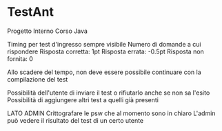 # TestAnt
Progetto Interno Corso Java

Timing per test d'ingresso sempre visibile
Numero di domande a cui rispondere
Risposta corretta: 1pt
Risposta errata: -0.5pt
Risposta non fornita: 0

Allo scadere del tempo, non deve essere possibile continuare con la compilazione del test

Possibilità dell'utente di inviare il test o rifiutarlo anche se non sa l'esito
Possibilità di aggiungere altri test a quelli già presenti

LATO ADMIN
Crittografare le psw che al momento sono in chiaro
L'admin può vedere il risultato del test di un certo utente
